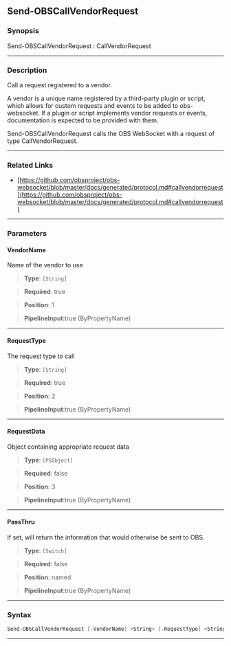 Send-OBSCallVendorRequest
-------------------------
### Synopsis
Send-OBSCallVendorRequest : CallVendorRequest

---
### Description

Call a request registered to a vendor.

A vendor is a unique name registered by a third-party plugin or script, which allows for custom requests and events to be added to obs-websocket.
If a plugin or script implements vendor requests or events, documentation is expected to be provided with them.


Send-OBSCallVendorRequest calls the OBS WebSocket with a request of type CallVendorRequest.

---
### Related Links
* [https://github.com/obsproject/obs-websocket/blob/master/docs/generated/protocol.md#callvendorrequest](https://github.com/obsproject/obs-websocket/blob/master/docs/generated/protocol.md#callvendorrequest)



---
### Parameters
#### **VendorName**

Name of the vendor to use



> **Type**: ```[String]```

> **Required**: true

> **Position**: 1

> **PipelineInput**:true (ByPropertyName)



---
#### **RequestType**

The request type to call



> **Type**: ```[String]```

> **Required**: true

> **Position**: 2

> **PipelineInput**:true (ByPropertyName)



---
#### **RequestData**

Object containing appropriate request data



> **Type**: ```[PSObject]```

> **Required**: false

> **Position**: 3

> **PipelineInput**:true (ByPropertyName)



---
#### **PassThru**

If set, will return the information that would otherwise be sent to OBS.



> **Type**: ```[Switch]```

> **Required**: false

> **Position**: named

> **PipelineInput**:true (ByPropertyName)



---
### Syntax
```PowerShell
Send-OBSCallVendorRequest [-VendorName] <String> [-RequestType] <String> [[-RequestData] <PSObject>] [-PassThru] [<CommonParameters>]
```
---
